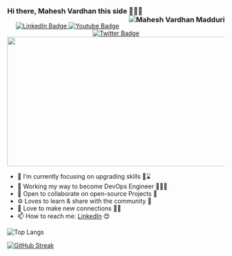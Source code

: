 ### Hi there, Mahesh Vardhan this side 👨🏻‍💻 <img align="right" src="https://komarev.com/ghpvc/?username=maheshvardhanmadduri&color=green" alt="Mahesh Vardhan Madduri"/> 


<div id="badges" align="center">
  <a href="https://linkedin.com/in/maheshvardhanmadduri">
    <img src="https://img.shields.io/badge/LinkedIn-blue?style=for-the-badge&logo=linkedin&logoColor=white" alt="LinkedIn Badge"/>
  </a>
  <a href="https://www.youtube.com/channel/UCaXuWTtz9X43bG_DGxHL4Iw">
    <img src="https://img.shields.io/badge/YouTube-red?style=for-the-badge&logo=youtube&logoColor=white" alt="Youtube Badge"/>
  </a>
  <a href="https://twitter.com/MaheshVardhan9">
    <img src="https://img.shields.io/badge/Twitter-blue?style=for-the-badge&logo=twitter&logoColor=white" alt="Twitter Badge"/>
  </a>
  </div>

<div align="center">
  <img src="https://media.giphy.com/media/dWesBcTLavkZuG35MI/giphy.gif" width="600" height="300"/>
</div>


- 🔭 I’m currently focusing on upgrading skills 👨⌛️
- 🌱 Working my way to become DevOps Engineer 👨🏻‍💻
- 👯 Open to collaborate on open-source Projects 🤗
- ⚙️ Loves to learn & share with the community 🐬
- 🤗 Love to make new connections 👫🐥
- 📫 How to reach me: <a href="https://www.linkedin.com/in/maheshvardhanmadduri/">LinkedIn</a> 😍





![Top Langs](https://github-readme-stats.vercel.app/api/top-langs/?username=maheshvardhanmadduri&theme=tokyonight)  



[![GitHub Streak](https://github-readme-streak-stats.herokuapp.com?user=maheshvardhanmadduri&theme=shades-of-purple&date_format=M%20j%5B%2C%20Y%5D)](https://git.io/streak-stats)

